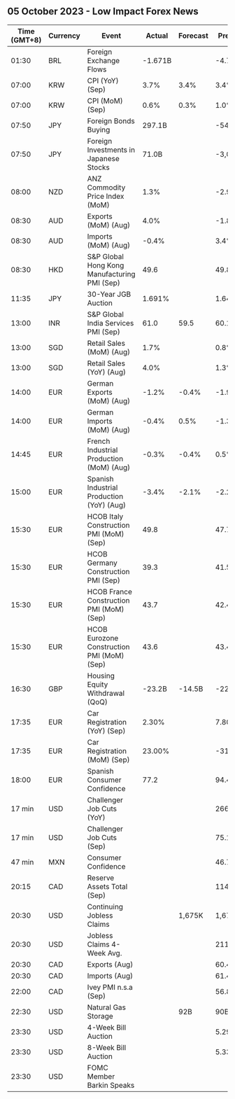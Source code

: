 ## 05 October 2023 - Low Impact Forex News

| Time (GMT+8) | Currency | Event | Actual | Forecast | Previous |
|------|----------|-------|--------|----------|----------|
| 01:30 | BRL | Foreign Exchange Flows | -1.671B |  | -4.795B |
| 07:00 | KRW | CPI (YoY) (Sep) | 3.7% | 3.4% | 3.4% |
| 07:00 | KRW | CPI (MoM) (Sep) | 0.6% | 0.3% | 1.0% |
| 07:50 | JPY | Foreign Bonds Buying | 297.1B |  | -541.6B |
| 07:50 | JPY | Foreign Investments in Japanese Stocks | 71.0B |  | -3,025.5B |
| 08:00 | NZD | ANZ Commodity Price Index (MoM) | 1.3% |  | -2.9% |
| 08:30 | AUD | Exports (MoM) (Aug) | 4.0% |  | -1.8% |
| 08:30 | AUD | Imports (MoM) (Aug) | -0.4% |  | 3.4% |
| 08:30 | HKD | S&P Global Hong Kong Manufacturing PMI (Sep) | 49.6 |  | 49.8 |
| 11:35 | JPY | 30-Year JGB Auction | 1.691% |  | 1.640% |
| 13:00 | INR | S&P Global India Services PMI (Sep) | 61.0 | 59.5 | 60.1 |
| 13:00 | SGD | Retail Sales (MoM) (Aug) | 1.7% |  | 0.8% |
| 13:00 | SGD | Retail Sales (YoY) (Aug) | 4.0% |  | 1.3% |
| 14:00 | EUR | German Exports (MoM) (Aug) | -1.2% | -0.4% | -1.9% |
| 14:00 | EUR | German Imports (MoM) (Aug) | -0.4% | 0.5% | -1.3% |
| 14:45 | EUR | French Industrial Production (MoM) (Aug) | -0.3% | -0.4% | 0.5% |
| 15:00 | EUR | Spanish Industrial Production (YoY) (Aug) | -3.4% | -2.1% | -2.2% |
| 15:30 | EUR | HCOB Italy Construction PMI (MoM) (Sep) | 49.8 |  | 47.7 |
| 15:30 | EUR | HCOB Germany Construction PMI (Sep) | 39.3 |  | 41.5 |
| 15:30 | EUR | HCOB France Construction PMI (MoM) (Sep) | 43.7 |  | 42.4 |
| 15:30 | EUR | HCOB Eurozone Construction PMI (MoM) (Sep) | 43.6 |  | 43.4 |
| 16:30 | GBP | Housing Equity Withdrawal (QoQ) | -23.2B | -14.5B | -22.2B |
| 17:35 | EUR | Car Registration (YoY) (Sep) | 2.30% |  | 7.80% |
| 17:35 | EUR | Car Registration (MoM) (Sep) | 23.00% |  | -31.10% |
| 18:00 | EUR | Spanish Consumer Confidence | 77.2 |  | 94.4 |
| 17 min | USD | Challenger Job Cuts (YoY) |  |  | 266.9% |
| 17 min | USD | Challenger Job Cuts (Sep) |  |  | 75.151K |
| 47 min | MXN | Consumer Confidence |  |  | 46.7 |
| 20:15 | CAD | Reserve Assets Total (Sep) |  |  | 114.7B |
| 20:30 | USD | Continuing Jobless Claims |  | 1,675K | 1,670K |
| 20:30 | USD | Jobless Claims 4-Week Avg. |  |  | 211.00K |
| 20:30 | CAD | Exports (Aug) |  |  | 60.42B |
| 20:30 | CAD | Imports (Aug) |  |  | 61.40B |
| 22:00 | CAD | Ivey PMI n.s.a (Sep) |  |  | 56.8 |
| 22:30 | USD | Natural Gas Storage |  | 92B | 90B |
| 23:30 | USD | 4-Week Bill Auction |  |  | 5.290% |
| 23:30 | USD | 8-Week Bill Auction |  |  | 5.330% |
| 23:30 | USD | FOMC Member Barkin Speaks |  |  |  |
